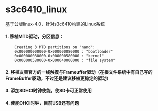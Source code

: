 # s3c6410_linux
基于公版linux-4.0，针对s3c6410构建的Linux系统

#### 1. 移植MTD驱动，分区信息：
		Creating 3 MTD partitions on "nand":
		0x000000000000-0x000000080000 : "bootloader"
		0x000000080000-0x000000580000 : "kernel"
		0x000000580000-0x000040000000 : "file system"

#### 2. 移植友善官方的一线触摸与Frameuffer驱动（在根文件系统中有自己写的FrameBuffer驱动，不过还是建议移植更稳定的驱动）

#### 3. 添加SDHCI时钟使能，使SD卡可正常使用

#### 4. 使能OHCI时钟，目前USB还有问题
